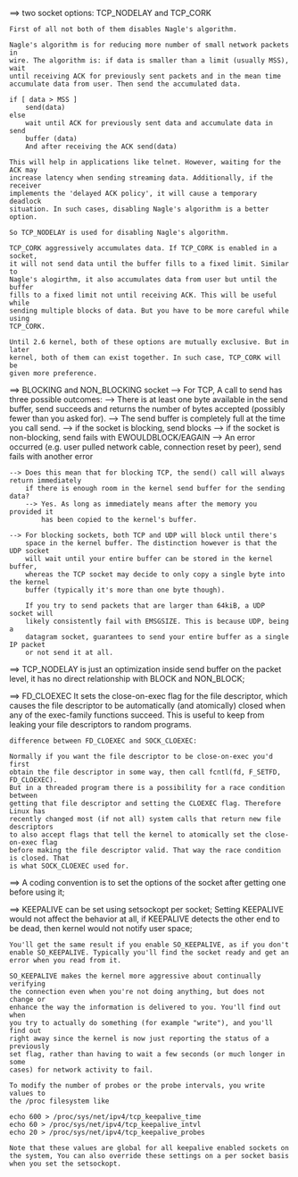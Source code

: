 ==> two socket options: TCP_NODELAY and TCP_CORK

	First of all not both of them disables Nagle's algorithm.

	Nagle's algorithm is for reducing more number of small network packets in
	wire. The algorithm is: if data is smaller than a limit (usually MSS), wait
	until receiving ACK for previously sent packets and in the mean time
	accumulate data from user. Then send the accumulated data.

	if [ data > MSS ]
	    send(data)
	else
	    wait until ACK for previously sent data and accumulate data in send
		buffer (data)
	    And after receiving the ACK send(data)

	This will help in applications like telnet. However, waiting for the ACK may
	increase latency when sending streaming data. Additionally, if the receiver
	implements the 'delayed ACK policy', it will cause a temporary deadlock
	situation. In such cases, disabling Nagle's algorithm is a better option.

	So TCP_NODELAY is used for disabling Nagle's algorithm.

	TCP_CORK aggressively accumulates data. If TCP_CORK is enabled in a socket,
	it will not send data until the buffer fills to a fixed limit. Similar to
	Nagle's alogirthm, it also accumulates data from user but until the buffer
	fills to a fixed limit not until receiving ACK. This will be useful while
	sending multiple blocks of data. But you have to be more careful while using
	TCP_CORK.

	Until 2.6 kernel, both of these options are mutually exclusive. But in later
	kernel, both of them can exist together. In such case, TCP_CORK will be
	given more preference.

==> BLOCKING and NON_BLOCKING socket
	--> For TCP, A call to send has three possible outcomes:
		--> There is at least one byte available in the send buffer, send succeeds and
			returns the number of bytes accepted (possibly fewer than you asked for).
		--> The send buffer is completely full at the time you call send.
			--> if the socket is blocking, send blocks
			--> if the socket is non-blocking, send fails with EWOULDBLOCK/EAGAIN
		--> An error occurred (e.g. user pulled network cable, connection reset
			by peer), send fails with another error

	--> Does this mean that for blocking TCP, the send() call will always return immediately
		if there is enough room in the kernel send buffer for the sending data?
		--> Yes. As long as immediately means after the memory you provided it
			has been copied to the kernel's buffer.

	--> For blocking sockets, both TCP and UDP will block until there's
		space in the kernel buffer. The distinction however is that the UDP socket
		will wait until your entire buffer can be stored in the kernel buffer,
		whereas the TCP socket may decide to only copy a single byte into the kernel
		buffer (typically it's more than one byte though).

		If you try to send packets that are larger than 64kiB, a UDP socket will
		likely consistently fail with EMSGSIZE. This is because UDP, being a
		datagram socket, guarantees to send your entire buffer as a single IP packet
		or not send it at all.

==> TCP_NODELAY is just an optimization inside send buffer on the packet level,
	it has no direct relationship with BLOCK and NON_BLOCK;

==> FD_CLOEXEC
	It sets the close-on-exec flag for the file descriptor, which causes the
	file descriptor to be automatically (and atomically) closed when any of the
	exec-family functions succeed. This is useful to keep from leaking your file
	descriptors to random programs.

	difference between FD_CLOEXEC and SOCK_CLOEXEC:

	Normally if you want the file descriptor to be close-on-exec you'd first
	obtain the file descriptor in some way, then call fcntl(fd, F_SETFD, FD_CLOEXEC).
	But in a threaded program there is a possibility for a race condition between
	getting that file descriptor and setting the CLOEXEC flag. Therefore Linux has
	recently changed most (if not all) system calls that return new file descriptors
	to also accept flags that tell the kernel to atomically set the close-on-exec flag
	before making the file descriptor valid. That way the race condition is closed. That
	is what SOCK_CLOEXEC used for.

==> A coding convention is to set the options of the socket after getting one
	before using it;

==> KEEPALIVE can be set using setsockopt per socket;
	Setting KEEPALIVE would not affect the behavior at all, if KEEPALIVE detects
	the other end to be dead, then kernel would not notify user space;

	You'll get the same result if you enable SO_KEEPALIVE, as if you don't
	enable SO_KEEPALIVE. Typically you'll find the socket ready and get an
	error when you read from it.

	SO_KEEPALIVE makes the kernel more aggressive about continually verifying
	the connection even when you're not doing anything, but does not change or
	enhance the way the information is delivered to you. You'll find out when
	you try to actually do something (for example "write"), and you'll find out
	right away since the kernel is now just reporting the status of a previously
	set flag, rather than having to wait a few seconds (or much longer in some
	cases) for network activity to fail. 

	To modify the number of probes or the probe intervals, you write values to
	the /proc filesystem like

	echo 600 > /proc/sys/net/ipv4/tcp_keepalive_time
	echo 60 > /proc/sys/net/ipv4/tcp_keepalive_intvl
	echo 20 > /proc/sys/net/ipv4/tcp_keepalive_probes
	
	Note that these values are global for all keepalive enabled sockets on
	the system, You can also override these settings on a per socket basis
	when you set the setsockopt.
